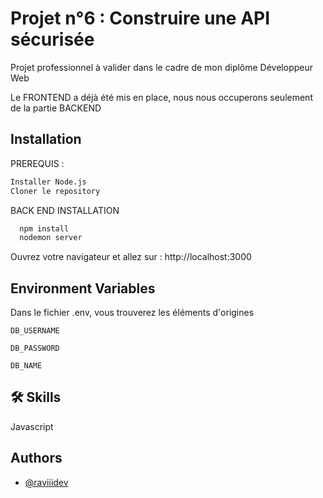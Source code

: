 
# Projet n°6 : Construire une API sécurisée

Projet professionnel à valider dans le cadre de mon diplôme Développeur Web

Le FRONTEND a déjà été mis en place, nous nous occuperons seulement de la partie BACKEND




## Installation

PREREQUIS : 
```bash
Installer Node.js 
Cloner le repository
```

BACK END INSTALLATION

```bash
  npm install
  nodemon server
```

Ouvrez votre navigateur et allez sur : http://localhost:3000
## Environment Variables

Dans le fichier .env, vous trouverez les éléments d'origines

`DB_USERNAME`

`DB_PASSWORD`

`DB_NAME`




## 🛠 Skills
Javascript


## Authors

- [@raviiidev](https://www.github.com/raviiidev)

